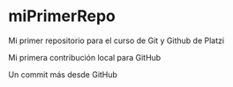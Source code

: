 # miPrimerRepo

Mi primer repositorio para el curso de Git y Github de Platzi

Mi primera contribución local para GitHub

Un commit más desde GitHub
